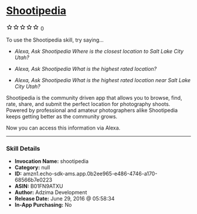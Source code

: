 # [Shootipedia](http://alexa.amazon.com/#skills/amzn1.echo-sdk-ams.app.0b2ee965-e486-4746-a170-68566b7e0223)
![0 stars](../../images/ic_star_border_black_18dp_1x.png)![0 stars](../../images/ic_star_border_black_18dp_1x.png)![0 stars](../../images/ic_star_border_black_18dp_1x.png)![0 stars](../../images/ic_star_border_black_18dp_1x.png)![0 stars](../../images/ic_star_border_black_18dp_1x.png) 0

To use the Shootipedia skill, try saying...

* *Alexa, Ask Shootipedia Where is the closest location to Salt Lake City Utah?*

* *Alexa, Ask Shootipedia What is the highest rated location?*

* *Alexa, Ask Shootipedia What is the highest rated location near Salt Lake City Utah?*

Shootipedia is the community driven app that allows you to browse, find, rate, share, and submit the perfect location for photography shoots. Powered by professional and amateur photographers alike Shootipedia keeps getting better as the community grows.

Now you can access this information via Alexa.

***

### Skill Details

* **Invocation Name:** shootipedia
* **Category:** null
* **ID:** amzn1.echo-sdk-ams.app.0b2ee965-e486-4746-a170-68566b7e0223
* **ASIN:** B01FN9ATXU
* **Author:** Adzima Development
* **Release Date:** June 29, 2016 @ 05:58:34
* **In-App Purchasing:** No
